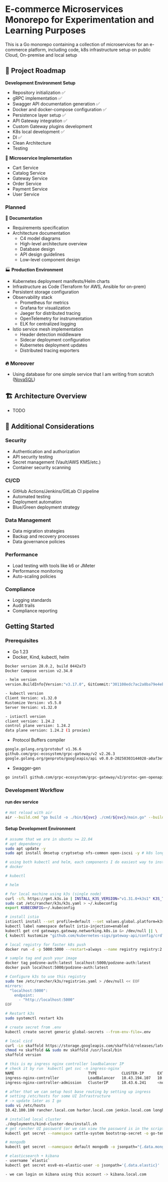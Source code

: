 # E-commerce Microservices Monorepo for Experimentation and Learning Purposes

This is a Go monorepo containing a collection of microservices for an e-commerce platform, including code, k8s infrastructure setup on public Cloud, On-premise and local setup

## 🚀 Project Roadmap

**Development Environment Setup**

- Repository initialization ✅
- gRPC implementation ✅
- Swagger API documentation generation ✅
- Docker and docker-compose configuration ✅
- Persistence layer setup ✅
- API Gateway integration ✅
- Custom Gateway plugins development
- K8s local development ✅
- DI ✅
- Clean Architecture
- Testing

🔄 **Microservice Implementation**

- Cart Service
- Catalog Service
- Gateway Service
- Order Service
- Payment Service
- User Service

### Planned

📝 **Documentation**

- Requirements specification
- Architecture documentation
  - C4 model diagrams
  - High-level architecture overview
  - Database design
  - API design guidelines
  - Low-level component design

🏭 **Production Environment**

- Kubernetes deployment manifests/Helm charts
- Infrastructure as Code (Terraform for AWS, Ansible for on-prem)
- Persistent storage configuration
- Observability stack
  - Prometheus for metrics
  - Grafana for visualization
  - Jaeger for distributed tracing
  - OpenTelemetry for instrumentation
  - ELK for centralized logging
- Istio service mesh implementation
  - Header detection middleware
  - Sidecar deployment configuration
  - Kubernetes deployment updates
  - Distributed tracing exporters

### 🔥 Moreover

- Using database for one simple service that I am writing from scratch ([NovaSQL](https://github.com/tuannm99/novasql))

## 🏗️ Architecture Overview

- TODO

## 🔧 Additional Considerations

### Security

- Authentication and authorization
- API security testing
- Secret management (Vault/AWS KMS/etc.)
- Container security scanning

### CI/CD

- GitHub Actions/Jenkins/GitLab CI pipeline
- Automated testing
- Deployment automation
- Blue/Green deployment strategy

### Data Management

- Data migration strategies
- Backup and recovery processes
- Data governance policies

### Performance

- Load testing with tools like k6 or JMeter
- Performance monitoring
- Auto-scaling policies

### Compliance

- Logging standards
- Audit trails
- Compliance reporting

## Getting Started

### Prerequisites

- Go 1.23
- Docker, Kind, kubectl, helm

```bash
Docker version 28.0.2, build 0442a73
Docker Compose version v2.34.0

- helm version
version.BuildInfo{Version:"v3.17.0", GitCommit:"301108edc7ac2a8ba79e4ebf5701b0b6ce6a31e4", GitTreeState:"clean", GoVersion:"go1.23.4"}

- kubectl version
Client Version: v1.32.0
Kustomize Version: v5.5.0
Server Version: v1.32.0

- istioctl version
client version: 1.24.2
control plane version: 1.24.2
data plane version: 1.24.2 (1 proxies)
```

- Protocol Buffers compiler

```bash
google.golang.org/protobuf v1.36.6
github.com/grpc-ecosystem/grpc-gateway/v2 v2.26.3
google.golang.org/genproto/googleapis/api v0.0.0-20250303144028-a0af3efb3deb

```

- Swagger-gen

```bash
go install github.com/grpc-ecosystem/grpc-gateway/v2/protoc-gen-openapiv2@latest

```

### Development Workflow

#### run dev service

```bash
# Hot reload with air
air --build.cmd "go build -o ./bin/${svc} ./cmd/${svc}/main.go" --build.bin "./bin/${svc}"

```

#### Setup Development Environment

```bash
# assume that we are in ubuntu >= 22.04
# apt dependency
sudo apt update -y
sudo apt install dmsetup cryptsetup nfs-common open-iscsi -y # k8s longhorn storageclass

# using both kubectl and helm, each components I do easiest way to install that I believe
# docker

# kubectl

# helm

# for local machine using k3s (single node)
curl -sfL https://get.k3s.io | INSTALL_K3S_VERSION="v1.31.0+k3s1" K3S_TOKEN=12345token sh -s - server --disable=traefik --disable=servicelb
sudo cat /etc/rancher/k3s/k3s.yaml > ~/.kubeconfig
export KUBECONFIG=~/.kubeconfig

# install istio
istioctl install --set profile=default --set values.global.platform=k3s
kubectl label namespace default istio-injection=enabled
kubectl get crd gateways.gateway.networking.k8s.io &> /dev/null || \
{ kubectl kustomize "github.com/kubernetes-sigs/gateway-api/config/crd?ref=v1.2.1" | kubectl apply -f -; }

# local registry for faster k8s push
docker run -d -p 5000:5000 --restart=always --name registry registry:2

# sample tag and push your image
docker tag podzone-auth:latest localhost:5000/podzone-auth:latest
docker push localhost:5000/podzone-auth:latest

# Configure k3s to use this registry
sudo tee /etc/rancher/k3s/registries.yaml > /dev/null << EOF
mirrors:
  "localhost:5000":
    endpoint:
      - "http://localhost:5000"
EOF

# Restart k3s
sudo systemctl restart k3s

# create secret from .env
kubectl create secret generic global-secrets --from-env-file=.env

# local cicd
curl -Lo skaffold https://storage.googleapis.com/skaffold/releases/latest/skaffold-linux-amd64 && \
chmod +x skaffold && sudo mv skaffold /usr/local/bin
skaffold version

# this is my ingress nginx controller loadbalancer IP
# check it by run `kubectl get svc -n ingress-nginx`
NAME                                 TYPE           CLUSTER-IP      EXTERNAL-IP     PORT(S)                      AGE
ingress-nginx-controller             LoadBalancer   10.43.194.107   10.42.100.100   80:31249/TCP,443:30820/TCP   62m
ingress-nginx-controller-admission   ClusterIP      10.43.6.241     <none>          443/TCP                      62m

# after that we can setup host base routing by setting up ingress
# setting /etc/hosts for some UI Infrastructure
# -> update later as I go
sudo vi /etc/hosts
10.42.100.100 rancher.local.com harbor.local.com jenkin.local.com longhorn.local.com minio.local.com pg-ui.local.com

# installed local cluster
./deployments/kind-cluster-dev/install.sh
# get rancher UI password (or we can view the password is in the script)
kubectl get secret --namespace cattle-system bootstrap-secret -o go-template='{{.data.bootstrapPassword|base64decode}}{{"\n"}}'

# mongodb
kubectl get secret --namespace default mongodb -o jsonpath="{.data.mongodb-root-password}" | base64 -d

# elasticsearch + kibana
- username `elastic`
kubectl get secret esv8-es-elastic-user -o jsonpath='{.data.elastic}' | base64 -d

- we can login on kibana using this account -> kibana.local.com

```
